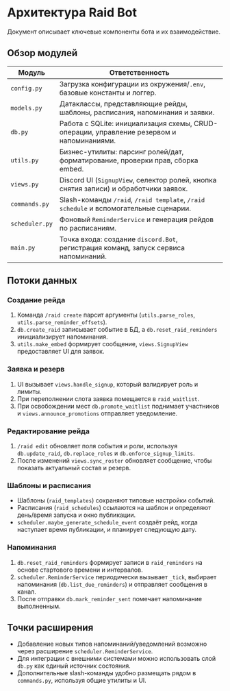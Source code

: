 # Архитектура Raid Bot

Документ описывает ключевые компоненты бота и их взаимодействие.

## Обзор модулей

| Модуль | Ответственность |
| --- | --- |
| `config.py` | Загрузка конфигурации из окружения/`.env`, базовые константы и логгер. |
| `models.py` | Датаклассы, представляющие рейды, шаблоны, расписания, напоминания и заявки. |
| `db.py` | Работа с SQLite: инициализация схемы, CRUD-операции, управление резервом и напоминаниями. |
| `utils.py` | Бизнес-утилиты: парсинг ролей/дат, форматирование, проверки прав, сборка embed. |
| `views.py` | Discord UI (`SignupView`, селектор ролей, кнопка снятия записи) и обработчики заявок. |
| `commands.py` | Slash-команды `/raid`, `/raid template`, `/raid schedule` и вспомогательные сценарии. |
| `scheduler.py` | Фоновый `ReminderService` и генерация рейдов по расписаниям. |
| `main.py` | Точка входа: создание `discord.Bot`, регистрация команд, запуск сервиса напоминаний. |

## Потоки данных

### Создание рейда

1. Команда `/raid create` парсит аргументы (`utils.parse_roles`, `utils.parse_reminder_offsets`).
2. `db.create_raid` записывает событие в БД, а `db.reset_raid_reminders` инициализирует напоминания.
3. `utils.make_embed` формирует сообщение, `views.SignupView` предоставляет UI для заявок.

### Заявка и резерв

1. UI вызывает `views.handle_signup`, который валидирует роль и лимиты.
2. При переполнении слота заявка помещается в `raid_waitlist`.
3. При освобождении мест `db.promote_waitlist` поднимает участников и `views.announce_promotions` отправляет уведомление.

### Редактирование рейда

1. `/raid edit` обновляет поля события и роли, используя `db.update_raid`, `db.replace_roles` и `db.enforce_signup_limits`.
2. После изменений `views.sync_roster` обновляет сообщение, чтобы показать актуальный состав и резерв.

### Шаблоны и расписания

- Шаблоны (`raid_templates`) сохраняют типовые настройки событий.
- Расписания (`raid_schedules`) ссылаются на шаблон и определяют день/время запуска и окно публикации.
- `scheduler.maybe_generate_schedule_event` создаёт рейд, когда наступает время публикации, и планирует следующую дату.

### Напоминания

1. `db.reset_raid_reminders` формирует записи в `raid_reminders` на основе стартового времени и интервалов.
2. `scheduler.ReminderService` периодически вызывает `_tick`, выбирает напоминания (`db.list_due_reminders`) и отправляет сообщения в канал.
3. После отправки `db.mark_reminder_sent` помечает напоминание выполненным.

## Точки расширения

- Добавление новых типов напоминаний/уведомлений возможно через расширение `scheduler.ReminderService`.
- Для интеграции с внешними системами можно использовать слой `db.py` как единый источник состояния.
- Дополнительные slash-команды удобно размещать рядом в `commands.py`, используя общие утилиты и UI.

